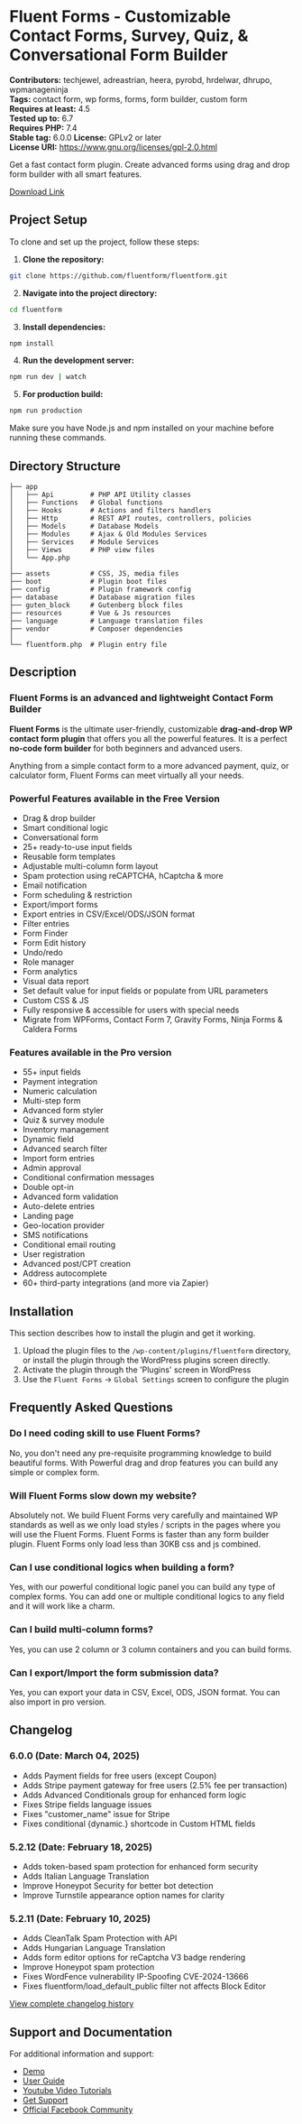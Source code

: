 # Fluent Forms - Customizable Contact Forms, Survey, Quiz, & Conversational Form Builder

**Contributors:** techjewel, adreastrian, heera, pyrobd, hrdelwar, dhrupo, wpmanageninja  
**Tags:** contact form, wp forms, forms, form builder, custom form  
**Requires at least:** 4.5  
**Tested up to:** 6.7  
**Requires PHP:** 7.4  
**Stable tag:** 6.0.0
**License:** GPLv2 or later  
**License URI:** https://www.gnu.org/licenses/gpl-2.0.html

Get a fast contact form plugin. Create advanced forms using drag and drop form builder with all smart features.

[Download Link](https://wordpress.org/plugins/fluentform/)
## Project Setup

To clone and set up the project, follow these steps:

1. **Clone the repository:**
```bash
git clone https://github.com/fluentform/fluentform.git
```

2. **Navigate into the project directory:**
```bash
cd fluentform
```

3. **Install dependencies:**
```bash
npm install
```

4. **Run the development server:**
```bash
npm run dev | watch
```

5. **For production build:**
```bash
npm run production
```

Make sure you have Node.js and npm installed on your machine before running these commands.

## Directory Structure
```
├── app
│   ├── Api         # PHP API Utility classes
│   ├── Functions   # Global functions
│   ├── Hooks       # Actions and filters handlers
│   ├── Http        # REST API routes, controllers, policies
│   ├── Models      # Database Models
│   ├── Modules     # Ajax & Old Modules Services
│   ├── Services    # Module Services
│   ├── Views       # PHP view files
│   └── App.php
│
├── assets          # CSS, JS, media files
├── boot            # Plugin boot files
├── config          # Plugin framework config 
├── database        # Database migration files
├── guten_block     # Gutenberg block files
├── resources       # Vue & Js resources
├── language        # Language translation files
├── vendor          # Composer dependencies
│
└── fluentform.php  # Plugin entry file
```

## Description

### Fluent Forms is an advanced and lightweight Contact Form Builder

**Fluent Forms** is the ultimate user-friendly, customizable **drag-and-drop WP contact form plugin** that offers you all the powerful features. It is a perfect **no-code form builder** for both beginners and advanced users.

Anything from a simple contact form to a more advanced payment, quiz, or calculator form, Fluent Forms can meet virtually all your needs.

### Powerful Features available in the Free Version

* Drag & drop builder
* Smart conditional logic
* Conversational form
* 25+ ready-to-use input fields
* Reusable form templates
* Adjustable multi-column form layout
* Spam protection using reCAPTCHA, hCaptcha & more
* Email notification
* Form scheduling & restriction
* Export/import forms
* Export entries in CSV/Excel/ODS/JSON format
* Filter entries
* Form Finder
* Form Edit history
* Undo/redo
* Role manager
* Form analytics
* Visual data report
* Set default value for input fields or populate from URL parameters
* Custom CSS & JS
* Fully responsive & accessible for users with special needs
* Migrate from WPForms, Contact Form 7, Gravity Forms, Ninja Forms & Caldera Forms

### Features available in the Pro version

* 55+ input fields
* Payment integration
* Numeric calculation
* Multi-step form
* Advanced form styler
* Quiz & survey module
* Inventory management
* Dynamic field
* Advanced search filter
* Import form entries
* Admin approval
* Conditional confirmation messages
* Double opt-in
* Advanced form validation
* Auto-delete entries
* Landing page
* Geo-location provider
* SMS notifications
* Conditional email routing
* User registration
* Advanced post/CPT creation
* Address autocomplete
* 60+ third-party integrations (and more via Zapier)

## Installation

This section describes how to install the plugin and get it working.

1. Upload the plugin files to the `/wp-content/plugins/fluentform` directory, or install the plugin through the WordPress plugins screen directly.
2. Activate the plugin through the 'Plugins' screen in WordPress
3. Use the `Fluent Forms` -> `Global Settings` screen to configure the plugin

## Frequently Asked Questions

### Do I need coding skill to use Fluent Forms?

No, you don't need any pre-requisite programming knowledge to build beautiful forms. With Powerful drag and drop features you can build any simple or complex form.

### Will Fluent Forms slow down my website?

Absolutely not. We build Fluent Forms very carefully and maintained WP standards as well as we only load styles / scripts in the pages where you will use the Fluent Forms. Fluent Forms is faster than any form builder plugin. Fluent Forms only load less than 30KB css and js combined.

### Can I use conditional logics when building a form?

Yes, with our powerful conditional logic panel you can build any type of complex forms. You can add one or multiple conditional logics to any field and it will work like a charm.

### Can I build multi-column forms?

Yes, you can use 2 column or 3 column containers and you can build forms.

### Can I export/Import the form submission data?

Yes, you can export your data in CSV, Excel, ODS, JSON format. You can also import in pro version.

## Changelog

### 6.0.0 (Date: March 04, 2025)
- Adds Payment fields for free users (except Coupon)
- Adds Stripe payment gateway for free users (2.5% fee per transaction)
- Adds Advanced Conditionals group for enhanced form logic
- Fixes Stripe fields language issues
- Fixes "customer_name" issue for Stripe
- Fixes conditional {dynamic.} shortcode in Custom HTML fields

### 5.2.12 (Date: February 18, 2025)
- Adds token-based spam protection for enhanced form security
- Adds Italian Language Translation
- Improve Honeypot Security for better bot detection
- Improve Turnstile appearance option names for clarity

### 5.2.11 (Date: February 10, 2025)
- Adds CleanTalk Spam Protection with API
- Adds Hungarian Language Translation
- Adds form editor options for reCaptcha V3 badge rendering
- Improve Honeypot spam protection
- Fixes WordFence vulnerability IP-Spoofing CVE-2024-13666
- Fixes fluentform/load_default_public filter not affects Block Editor

[View complete changelog history](https://fluentforms.com/docs/changelog/)

## Support and Documentation

For additional information and support:

- [Demo](https://fluentforms.com/forms/)
- [User Guide](https://wpmanageninja.com/docs/fluent-form/)
- [Youtube Video Tutorials](https://www.youtube.com/playlist?list=PLXpD0vT4thWEY6CbwMISKDiXOd5KPC6wo)
- [Get Support](https://wpmanageninja.com/support-tickets/)
- [Official Facebook Community](https://www.facebook.com/groups/fluentforms/)
